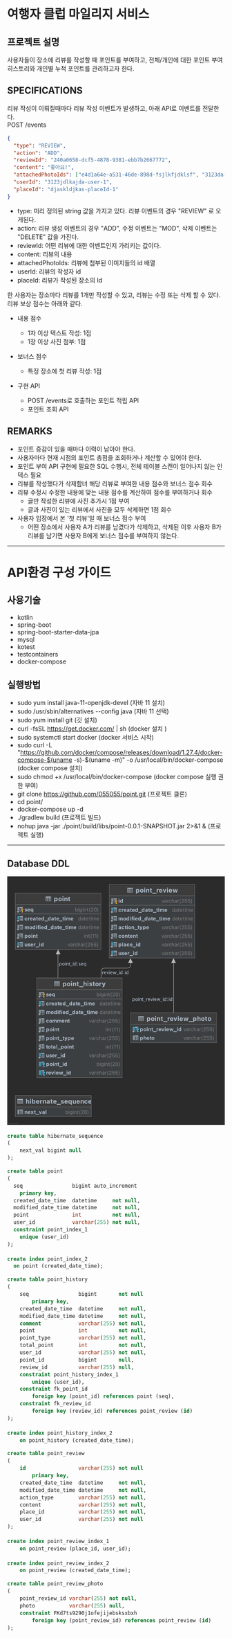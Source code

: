 # 여행자 클럽 마일리지 서비스 
## 프로젝트 설명
사용자들이 장소에 리뷰를 작성할 때 포인트를 부여하고, 전체/개인에 대한 포인트 부여 히스토리와 개인별 누적 포인트를 관리하고자 한다.

## SPECIFICATIONS
리뷰 작성이 이뤄질때마다 리뷰 작성 이벤트가 발생하고, 아래 API로 이벤트를 전달한다.  
POST /events  
~~~json
{
  "type": "REVIEW",
  "action": "ADD",
  "reviewId": "240a0658-dcf5-4878-9381-ebb7b2667772",
  "content": "좋아요!",
  "attachedPhotoIds": ["e4d1a64e-a531-46de-898d-fsjlkfjdklsf", "3123da-djasldjasl-dqsdd"],
  "userId": "3123jdlkajda-user-1",
  "placeId": "djaskldjkas-placeId-1"
}
~~~

* type: 미리 정의된 string 값을 가지고 있다. 리뷰 이벤트의 경우 "REVIEW" 로 오게된다.
* action: 리뷰 생성 이벤트의 경우 "ADD", 수정 이벤트는 "MOD", 삭제 이벤트는 "DELETE" 값을 가진다.
* reviewId: 어떤 리뷰에 대한 이벤트인지 가리키는 값이다.
* content: 리뷰의 내용
* attachedPhotoIds: 리뷰에 첨부된 이미지들의 id 배열
* userId: 리뷰의 작성자 id
* placeId: 리뷰가 작성된 장소의 Id

한 사용자는 장소마다 리뷰를 1개만 작성할 수 있고, 리뷰는 수정 또는 삭제 할 수 있다. 리뷰 보상 점수는 아래와 같다.
* 내용 점수
  * 1자 이상 텍스트 작성: 1점
  * 1장 이상 사진 첨부: 1점
* 보너스 점수
  * 특정 장소에 첫 리뷰 작성: 1점
  

* 구현 API
  * POST /events로 호출하는 포인트 적립 API
  * 포인트 조회 API

## REMARKS
* 포인트 증감이 있을 때마다 이력이 남아야 한다.
* 사용자마다 현재 시점의 포인트 총점을 조회하거나 계산할 수 있어야 한다.
* 포인트 부여 API 구현에 필요한 SQL 수행시, 전체 테이블 스캔이 일어나지 않는 인덱스 필요
* 리뷰를 작성했다가 삭제함녀 해당 리뷰로 부여한 내용 점수와 보너스 점수 회수
* 리뷰 수정시 수정한 내용에 맞는 내용 점수를 계산하여 점수를 부여하거나 회수
  * 글만 작성한 리뷰에 사진 추가시 1점 부여
  * 글과 사진이 있는 리뷰에서 사진을 모두 삭제하면 1점 회수
* 사용자 입장에서 본 '첫 리뷰'일 때 보너스 점수 부여
  * 어떤 장소에서 사용자 A가 리뷰를 남겼다가 삭제하고, 삭제된 이후 사용자 B가 리뷰를 남기면 사용자 B에게 보너스 점수를 부여하지 않는다.

---
# API환경 구성 가이드

## 사용기술
* kotlin
* spring-boot 
* spring-boot-starter-data-jpa
* mysql
* kotest
* testcontainers
* docker-compose

## 실행방법
* sudo yum install java-11-openjdk-devel (자바 11 설치)
* sudo /usr/sbin/alternatives --config java (자바 11 선택)
* sudo yum install git (깃 설치)
* curl -fsSL https://get.docker.com/ | sh (docker 설치 )
* sudo systemctl start docker (docker 서비스 시작)
* sudo curl -L "https://github.com/docker/compose/releases/download/1.27.4/docker-compose-$(uname -s)-$(uname -m)" -o /usr/local/bin/docker-compose (docker compose 설치)
* sudo chmod +x /usr/local/bin/docker-compose (docker compose 실행 권한 부여)
* git clone https://github.com/055055/point.git (프로젝트 클론)
* cd point/
* docker-compose up -d
* ./gradlew build (프로젝트 빌드)
* nohup java -jar ./point/build/libs/point-0.0.1-SNAPSHOT.jar 2>&1 & (프로젝트 실행)

---
## Database DDL
![travel-point ERD](./travel-point-db.png)


```sql
create table hibernate_sequence
(
    next_val bigint null
);
```
```sql
create table point
(
  seq                bigint auto_increment
    primary key,
  created_date_time  datetime     not null,
  modified_date_time datetime     not null,
  point              int          not null,
  user_id            varchar(255) not null,
  constraint point_index_1
    unique (user_id)
);

create index point_index_2
  on point (created_date_time);
```

```sql
create table point_history
(
    seq                bigint       not null
        primary key,
    created_date_time  datetime     not null,
    modified_date_time datetime     not null,
    comment            varchar(255) not null,
    point              int          not null,
    point_type         varchar(255) not null,
    total_point        int          not null,
    user_id            varchar(255) not null,
    point_id           bigint       null,
    review_id          varchar(255) null,
    constraint point_history_index_1
        unique (user_id),
    constraint fk_point_id
        foreign key (point_id) references point (seq),
    constraint fk_review_id
        foreign key (review_id) references point_review (id)
);

create index point_history_index_2
    on point_history (created_date_time);

```

```sql
create table point_review
(
    id                 varchar(255) not null
        primary key,
    created_date_time  datetime     not null,
    modified_date_time datetime     not null,
    action_type        varchar(255) not null,
    content            varchar(255) not null,
    place_id           varchar(255) not null,
    user_id            varchar(255) not null
);

create index point_review_index_1
    on point_review (place_id, user_id);

create index point_review_index_2
    on point_review (created_date_time);
```

```sql
create table point_review_photo
(
    point_review_id varchar(255) not null,
    photo           varchar(255) null,
    constraint FKd7ts9290j1ofejijebsksxbxh
        foreign key (point_review_id) references point_review (id)
);
```
